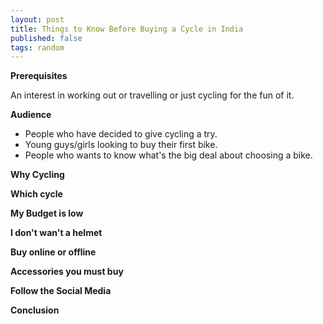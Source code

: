 ```yaml
---
layout: post
title: Things to Know Before Buying a Cycle in India
published: false
tags: random
---
```

**Prerequisites**

An interest in working out or travelling or just cycling for the fun of it.

**Audience**

-   People who have decided to give cycling a try.
-   Young guys/girls looking to buy their first bike.
-   People who wants to know what's the big deal about choosing a bike.

**Why Cycling**

**Which cycle**

**My Budget is low**

**I don't wan't a helmet**

**Buy online or offline**

**Accessories you must buy**

**Follow the Social Media**

**Conclusion**




